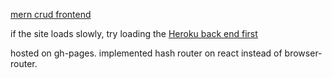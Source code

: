 [mern crud frontend](https://adnjoo.github.io/mernfrontend/)

if the site loads slowly, try loading the [Heroku back end first](https://pure-ocean-29656.herokuapp.com/exercises)


hosted on gh-pages. implemented hash router on react instead of browser-router.
